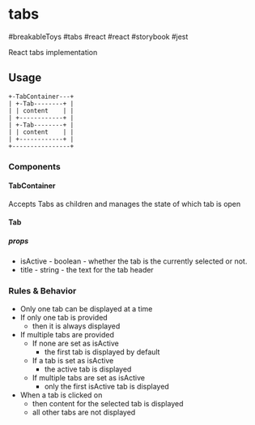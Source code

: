 # tabs

#breakableToys #tabs #react #react #storybook #jest

React tabs implementation

## Usage

```
+-TabContainer---+
| +-Tab--------+ |
| | content    | |
| +------------+ |
| +-Tab--------+ |
| | content    | |
| +------------+ |
+----------------+
```

### Components

#### TabContainer

Accepts Tabs as children and manages the state of which tab is open

#### Tab

##### props

- isActive - boolean -
  whether the tab is the currently selected or not.
- title - string - the text for the tab header

### Rules & Behavior

- Only one tab can be displayed at a time
- If only one tab is provided
  - then it is always displayed
- If multiple tabs are provided
  - If none are set as isActive
    - the first tab is displayed by default
  - If a tab is set as isActive
    - the active tab is displayed
  - If multiple tabs are set as isActive
    - only the first isActive tab is displayed
- When a tab is clicked on
  - then content for the selected tab is displayed
  - all other tabs are not displayed
